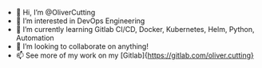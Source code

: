 - 👋 Hi, I’m @OliverCutting
- 👀 I’m interested in DevOps Engineering
- 🌱 I’m currently learning Gitlab CI/CD, Docker, Kubernetes, Helm, Python, Automation
- 💞️ I’m looking to collaborate on anything!
- 📫 See more of my work on my [Gitlab]{https://gitlab.com/oliver.cutting}

<!---
OliverCutting/OliverCutting is a ✨ special ✨ repository because its `README.md` (this file) appears on your GitHub profile.
You can click the Preview link to take a look at your changes.
--->
